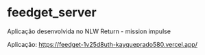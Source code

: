 # feedget_server
Aplicação desenvolvida no NLW Return - mission impulse


Aplicação: https://feedget-1v25d8uth-kayqueprado580.vercel.app/
